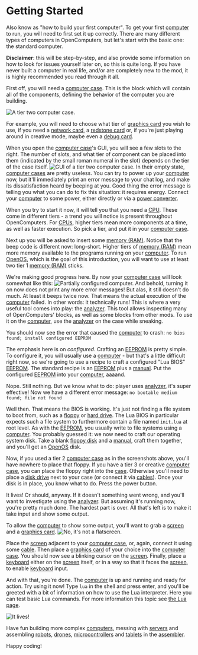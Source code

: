 # Getting Started

Also know as "how to build your first computer". To get your first [computer](computer.md) to run, you will need to first set it up correctly. There are many different types of computers in OpenComputers, but let's start with the basic one: the standard computer.

**Disclaimer**: this will be step-by-step, and also provide some information on how to look for issues yourself later on, so this is quite long. If you have never built a computer in real life, and/or are completely new to the mod, it is highly recommended you read through it all.

First off, you will need a [computer case](../block/case1.md). This is the block which will contain all of the components, defining the behavior of the computer you are building.

![A tier two computer case.](oredict:oc:case2)

For example, you will need to choose what tier of [graphics card](../item/graphicsCard1.md) you wish to use, if you need a [network card](../item/lanCard.md), a [redstone card](../item/redstoneCard1.md) or, if you're just playing around in creative mode, maybe even a [debug card](../item/debugCard.md).

When you open the [computer case](../block/case1.md)'s GUI, you will see a few slots to the right. The number of slots, and what tier of component can be placed into them (indicated by the small roman numeral in the slot) depends on the tier of the case itself.
![GUI of a tier two computer case.](opencomputers:doc/img/configuration_case1.png)
In their empty state, [computer cases](../block/case1.md) are pretty useless. You can try to power up your [computer](computer.md) now, but it'll immediately print an error message to your chat log, and make its dissatisfaction heard by beeping at you. Good thing the error message is telling you what you can do to fix this situation: it requires energy. Connect your [computer](computer.md) to some power, either directly or via a [power converter](../block/powerConverter.md).

When you try to start it now, it will tell you that you need a [CPU](../item/cpu1.md). These come in different tiers - a trend you will notice is present throughout OpenComputers. For [CPUs](../item/cpu1.md), higher tiers mean more components at a time, as well as faster execution. So pick a tier, and put it in your [computer case](../block/case1.md).

Next up you will be asked to insert some [memory (RAM)](../item/ram1.md). Notice that the beep code is different now: long-short. Higher tiers of [memory (RAM)](../item/ram1.md) mean more memory available to the programs running on your [computer](computer.md). To run [OpenOS](openOS.md), which is the goal of this introduction, you will want to use at least two tier 1 [memory (RAM)](../item/ram1.md) sticks.

We're making good progress here. By now your [computer case](../block/case1.md) will look somewhat like this:
![Partially configured computer.](opencomputers:doc/img/configuration_case2.png)
And behold, turning it on now does not print any more error messages! But alas, it still doesn't do much. At least it beeps twice now. That means the actual execution of the [computer](computer.md) failed. In other words: it technically runs! This is where a very useful tool comes into play: the [analyzer](../item/analyzer.md). This tool allows inspecting many of OpenComputers' blocks, as well as some blocks from other mods. To use it on the [computer](computer.md), use the [analyzer](../item/analyzer.md) on the case while sneaking.

You should now see the error that caused the [computer](computer.md) to crash:
`no bios found; install configured EEPROM`

The emphasis here is on *configured*. Crafting an [EEPROM](../item/eeprom.md) is pretty simple. To configure it, you will usually use a [computer](computer.md) - but that's a little difficult right now, so we're going to use a recipe to craft a configured "Lua BIOS" [EEPROM](../item/eeprom.md). The standard recipe is an [EEPROM](../item/eeprom.md) plus a [manual](../item/manual.md). Put the configured [EEPROM](../item/eeprom.md) into your [computer](computer.md), aaaand.

Nope. Still nothing. But we know what to do: player uses [analyzer](../item/analyzer.md), it's super effective! Now we have a different error message:
`no bootable medium found; file not found`

Well then. That means the BIOS is working. It's just not finding a file system to boot from, such as a [floppy](../item/floppy.md) or [hard drive](../item/hdd1.md). The Lua BIOS in particular expects such a file system to furthermore contain a file named `init.lua` at root level. As with the [EEPROM](../item/eeprom.md), you usually write to file systems using a [computer](computer.md). You probably guessed it: we now need to craft our operating system disk. Take a blank [floppy disk](../item/floppy.md) and a [manual](../item/manual.md), craft them together, and you'll get an [OpenOS](openOS.md) disk.

Now, if you used a tier 2 [computer case](../block/case2.md) as in the screenshots above, you'll have nowhere to place that floppy. If you have a tier 3 or creative [computer case](../block/case3.md), you can place the floppy right into the [case](../block/case1.md). Otherwise you'll need to place a [disk drive](../block/diskDrive.md) next to your case (or connect it via [cables](../block/cable.md)). Once your disk is in place, you know what to do. Press the power button.

It lives! Or should, anyway. If it doesn't something went wrong, and you'll want to investigate using the [analyzer](../item/analyzer.md). But assuming it's running now, you're pretty much done. The hardest part is over. All that's left is to make it take input and show some output.

To allow the [computer](computer.md) to show some output, you'll want to grab a [screen](../block/screen1.md) and a [graphics card](../item/graphicsCard1.md).
![No, it's not a flatscreen.](oredict:oc:screen2)

Place the [screen](../block/screen1.md) adjacent to your [computer case](../block/case1.md), or, again, connect it using some [cable](../block/cable.md). Then place a [graphics card](../item/graphicsCard1.md) of your choice into the [computer case](../block/case1.md). You should now see a blinking cursor on the [screen](../block/screen1.md). Finally, place a [keyboard](../block/keyboard.md) either on the [screen](../block/screen1.md) itself, or in a way so that it faces the [screen](../block/screen1.md), to enable [keyboard](../block/keyboard.md) input.

And with that, you're done. The [computer](computer.md) is up and running and ready for action. Try using it now! Type `lua` in the shell and press enter, and you'll be greeted with a bit of information on how to use the Lua interpreter. Here you can test basic Lua commands. For more information this topic see [the Lua page](lua.md).

![It lives!](opencomputers:doc/img/configuration_done.png)

Have fun building more complex [computers](computer.md), messing with [servers](../item/server1.md) and assembling [robots](../block/robot.md), [drones](../item/drone.md), [microcontrollers](../block/microcontroller.md) and [tablets](../item/tablet.md) in the [assembler](../block/assembler.md).

Happy coding!
